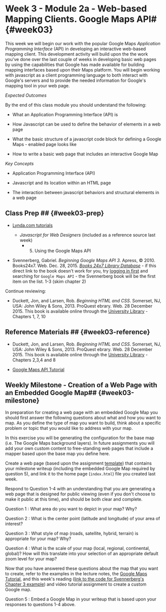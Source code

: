 <!---------------------------------------------------------------------------->
<!-- Week 03 ----------------------------------------------------------------->
<!-- Lecture 02 a 02 a ------------------------------------------------------->
<!-- Web-based Mapping Clients------------------------------------------------>
<!-- Google Maps API---------------------------------------------------------->
<!---------------------------------------------------------------------------->


# Week 3 - Module 2a - Web-based Mapping Clients. Google Maps API# {#week03}

This week we will begin our work with the popular Google Maps _Application Programming Interface_ (API) in developing an interactive web-based mapping client. This development activity will build upon the the work you've done over the last couple of weeks in developing basic web pages by using the capabilities that Google has made available for building mapping interfaces based upon their Maps platform. You will begin working with javascript as a client programming language to both interact with Google's servers and to provide the needed information for Google's mapping tool in your web page.

*Expected Outcomes*

By the end of this class module you should understand the following:

* What an Application Programming Interface (API) is

* How Javascript can be used to define the behavior of elements in a web page

* What the basic structure of a javascript code block for defining a Google Maps - enabled page looks like

* How to write a basic web page that includes an interactive Google Map


*Key Concepts*

* Application Programming Interface (API)

* Javascript and its location within an HTML page

* The interaction between javascript behaviors and structural elements in a web page

## Class Prep ## {#week03-prep}

* [Lynda.com tutorials](http://www.lynda.com/SharedPlaylist/2b710369c9ec4d8c964467225c6610ad?org=unm.edu)

	* *Javascript for Web Designers* (included as a reference source last week)
		* 5. Using the Google Maps API

* Svennerberg, Gabriel. *Beginning Google Maps API 3*. Apress, © 2010. Books24x7. Web. Dec. 28, 2015.  [*Books 24x7 Library Database*](http://library.books24x7.com.libproxy.unm.edu/toc.aspx?bookid=36390&refid=SVA3S) - if this direct link to the book doesn't work for you, try [logging in first](http://library.unm.edu/applications/dam/plink.php?db_id=238) and searching for `Google Maps API` - the Svennerberg book will be the first item on the list. 1-3 (skim chapter 2)


Continue reviewing:

*  Duckett, Jon, and Larsen, Rob. *Beginning HTML and CSS*. Somerset, NJ, USA: John Wiley & Sons, 2013. ProQuest ebrary. Web. 28 December 2015. This book is available online through the [University Library](http://site.ebrary.com.libproxy.unm.edu/lib/unma/detail.action?docID=10667426) - Chapters 1, 7, 10


## Reference Materials ## {#week03-reference}

*  Duckett, Jon, and Larsen, Rob. *Beginning HTML and CSS*. Somerset, NJ, USA: John Wiley & Sons, 2013. ProQuest ebrary. Web. 28 December 2015. This book is available online through the [University Library](http://site.ebrary.com.libproxy.unm.edu/lib/unma/detail.action?docID=10667426) - Chapters 2,3,4 and 8

* [Google Maps API Tutorial](http://code.google.com/apis/maps/documentation/javascript/tutorial.html)

## Weekly Milestone - Creation of a Web Page with an Embedded Google Map## {#week03-milestone}

In preparation for creating a web page with an embedded Google Map you should first answer the following questions about what and how you want to map. As you define the type of map you want to build, think about a specific problem or topic that you would like to address with your map. 

In this exercise you will be generating the configuration for the base map (i.e. The Google Maps background layers). In  future assignments you will add your own custom content to free-standing web pages that include a mapper based upon the base map you define here.

Create a web page (based upon the assignment [template](https://github.com/UNM-GEOG-485-585/class-materials/blob/master/sample-files/assignmentTemplate.html)) that contains your milestone writeup (including the embedded Google Map required by question 5), and link it to the home page (`index.html`) file you created last week. 

Respond to Question 1-4 with an understanding that you are generating a web page that is designed for public viewing (even if you don't choose to make it public at this time), and should be both clear and complete. 

Question 1
:	What area do you want to depict in your map? Why?

Question 2
:	What is the center point (latitude and longitude) of your area of interest?

Question 3
:	What style of map (roads, satellite, hybrid, terrain) is appropriate for your map? Why?

Question 4
:	What is the scale of your map (local, regional, continental, global)? How will this translate into your selection of an appropriate default zoom level for your map?

Now that you have answered these questions about the map that you want to create, refer to the examples in the lecture notes, the [Google Maps Tutorial](http://code.google.com/apis/maps/documentation/javascript/tutorial.html), and this week's reading ([link to the code for Svennerberg's Chapter 3 example](https://github.com/UNM-GEOG-485-585/class-materials/tree/master/sample-files/Svennerberg_Ch3_Example)) and video tutorial assignment to create a custom Google map.

Question 5
:	Embed a Google Map in your writeup that is based upon your responses to questions 1-4 above.


